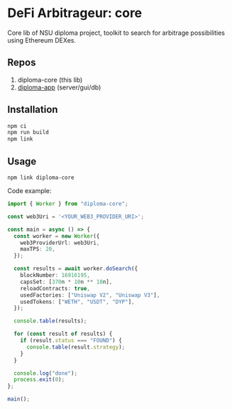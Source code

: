 # DeFi Arbitrageur: core

Core lib of NSU diploma project, toolkit to search for arbitrage possibilities using Ethereum DEXes.

## Repos

1. diploma-core (this lib)
2. [diploma-app](https://github.com/zpix1/diploma-app) (server/gui/db)

## Installation

```bash
npm ci
npm run build
npm link
```

## Usage
```
npm link diploma-core
```

Code example: 

```typescript
import { Worker } from "diploma-core";

const web3Uri = '<YOUR_WEB3_PROVIDER_URI>';

const main = async () => {
  const worker = new Worker({
    web3ProviderUrl: web3Uri,
    maxTPS: 20,
  });

  const results = await worker.doSearch({
    blockNumber: 16916195,
    capsSet: [370n * 10n ** 18n],
    reloadContracts: true,
    usedFactories: ["Uniswap V2", "Uniswap V3"],
    usedTokens: ["WETH", "USDT", "DYP"],
  });

  console.table(results);

  for (const result of results) {
    if (result.status === "FOUND") {
      console.table(result.strategy);
    }
  }

  console.log("done");
  process.exit(0);
};

main();
```